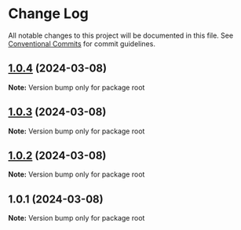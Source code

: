 # Change Log

All notable changes to this project will be documented in this file.
See [Conventional Commits](https://conventionalcommits.org) for commit guidelines.

## [1.0.4](https://github.com/yangxingkun/lernaworker/compare/v1.0.3...v1.0.4) (2024-03-08)

**Note:** Version bump only for package root





## [1.0.3](https://github.com/yangxingkun/lernaworker/compare/v1.0.2...v1.0.3) (2024-03-08)

**Note:** Version bump only for package root





## [1.0.2](https://github.com/yangxingkun/lernaworker/compare/v1.0.1...v1.0.2) (2024-03-08)

**Note:** Version bump only for package root





## 1.0.1 (2024-03-08)

**Note:** Version bump only for package root
